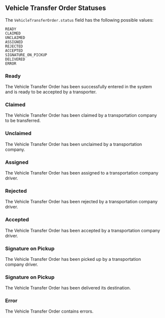 ## Vehicle Transfer Order Statuses

The `VehicleTransferOrder.status` field has the following possible values:
```
READY
CLAIMED
UNCLAIMED
ASSIGNED
REJECTED
ACCEPTED
SIGNATURE_ON_PICKUP
DELIVERED
ERROR
```


### Ready
The Vehicle Transfer Order has been successfully entered in the system and is ready to be accepted by a transporter.

### Claimed
The Vehicle Transfer Order has been claimed by a transportation company to be transferred.

### Unclaimed
The Vehicle Transfer Order has been unclaimed by a transportation company.

### Assigned
The Vehicle Transfer Order has been assigned to a transportation company driver.

### Rejected
The Vehicle Transfer Order has been rejected by a transportation company driver.

### Accepted
The Vehicle Transfer Order has been accepted by a transportation company driver.

### Signature on Pickup
The Vehicle Transfer Order has been picked up by a transportation company driver.

### Signature on Pickup
The Vehicle Transfer Order has been delivered its destination.

### Error
The Vehicle Transfer Order contains errors.
